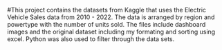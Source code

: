 #This project contains the datasets from Kaggle that uses the Electric Vehicle Sales data from 2010 - 2022. The data is arranged by region and powertype with the number of units sold. The files include dashboard images and the original dataset including my formating and sorting using excel. Python was also used to filter through the data sets. 
